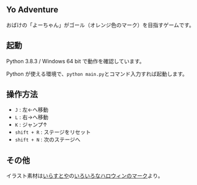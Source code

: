 ## Yo Adventure

おばけの「よーちゃん」がゴール（オレンジ色のマーク）を目指すゲームです。

## 起動

Python 3.8.3 / Windows 64 bit で動作を確認しています。

Python が使える環境で、`python main.py`とコマンド入力すれば起動します。

## 操作方法

- `J` : 左←へ移動
- `L` : 右→へ移動
- `K` : ジャンプ↑
- `shift + R` : ステージをリセット
- `shift + N` : 次のステージへ

## その他

イラスト素材は[いらすとや](https://www.irasutoya.com/)の[いろいろなハロウィンのマーク](https://www.irasutoya.com/2018/10/blog-post_804.html)より。